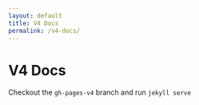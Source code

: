 ```yaml
---
layout: default
title: V4 Docs
permalink: /v4-docs/
---
```


# V4 Docs

Checkout the `gh-pages-v4` branch and run `jekyll serve`
